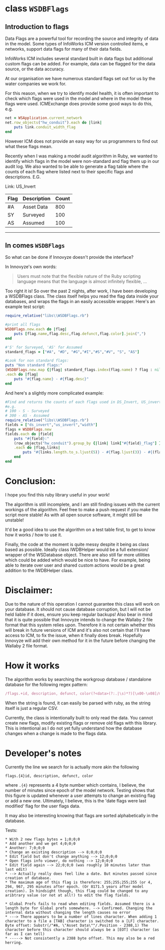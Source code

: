 # class `WSDBFlags`

## Introduction to flags

Data Flags are a powerful tool for recording the source and integrity of data in the model. Some types of InfoWorks ICM version controlled items, e networks, support data flags for many of their data fields.

InfoWorks ICM includes several standard built in data flags but additional custom flags can be added. For example, data can be flagged for the data source, or the data accuracy.

At our organisation we have numerous standard flags set out for us by the water companies we work for.

For this reason, when we try to identify model health, it is often important to check which flags were used in the model and where in the model these flags were used. ICMExchange does provide some good ways to do this, e.g. 

```ruby
net = WSApplication.current_network
net.row_objects("hw_conduit").each do |link|
    puts link.conduit_width_flag
end
```
	
However ICM does not provide an easy way for us programmers to find out what these flags mean.

Recently when I was making a model audit algorithm in Ruby, we wanted to identify which flags in the model were non-standard and flag them up in our audit log. We also wanted to be able to generate a flag table where the counts of each flag where listed next to their specific flags and descriptions. E.G.

Link: US_Invert

| Flag | Description | Count |
|------|-------------|-------|
| #A   | Asset Data  |  800  |
| SY   | Surveyed    |  100  |
| AS   | Assumed     |  100  |

----

## In comes `WSDBFlags`

So what can be done if Innovyze doesn't provide the interface?

In Innovyze's own words:

> Users must note that the flexible nature of the Ruby scripting language means that the language is almost infinitely flexible, ...

Too right it is! So over the past 2 nights, after work, I have been developing a WSDBFlags class. The class itself helps you read the flag data inside your databases, and wraps the flags in an easily accessible wrapper. Here's an example test script:

```ruby
require_relative("libs\\WSDBFlags.rb")

#print all flags
WSDBFlags.new.each do |flag|
    puts [flag.name,flag.desc,flag.defunct,flag.color].join(",")
end

#'S' for Surveyed, 'AS' for Assumed
standard_flags = ["#A", "#D", "#G","#I","#S","#V", "S", "AS"]

#Look for non standard flags:
puts "Non standard flags:"
(WSDBFlags.new.map {|flag| standard_flags.index(flag.name) ? flag : nil}).compact
.each do |flag|
    puts "#{flag.name} - #{flag.desc}"
end
```

And here's a slightly more complicated example:

```ruby
#Find and returns the counts of each flags used in DS_Invert, US_invert and Width fields of the hw_conduit table:
#e.g.
# 100 - S - Surveyed 
# 300 - AS - Assumed
require_relative("libs\\WSDBFlags.rb")
fields = ["ds_invert","us_invert","width"]
flags = WSDBFlags.new
fields.each do |field|
    puts "#{field}:"
    (row_objects("hw_conduit").group_by {|link| link["#{field}_flag"] })
    .each do |flag,links|
        puts "#{links.length.to_s.ljust(5)} - #{flag.ljust(3)} - #{(flags.search {|f| f.name == flag}).desc}"
    end
end
```

# Conclusion:

I hope you find this ruby library useful in your work!

The algorithm is still incomplete, and I am still finding issues with the current workings of the algorithm. Feel free to make a push request if you make the script more stable! As with all open source software, it might still be unstable!

It'd be a good idea to use the algorithm on a test table first, to get to know how it works / how to use it.

Finally, the code at the moment is quite messy despite it being as class based as possible. Ideally class IWDBHelper would be a full extension/ wrapper of the WSDatabase object. There are also still far more utilities which could be added which would be nice to have. For example, being able to iterate over user and shared custom actions would be a great addition to the IWDBHelper class.


# Disclaimer:

Due to the nature of this operation I cannot guarantee this class will work on your database. It should not cause database corruption, but I will not be held liable if it does, ensure you keep regular backups! Also bear in mind that it is quite possible that Innovyze intends to change the Wallaby 2 file format that this system relies upon. Therefore it is not certain whether this will break in future versions of ICM and it's also not certain that I'll have access to ICM, to fix the issue, when it finally does break. Hopefully Innovyze will add their own method for it in the future before changing the Wallaby 2 file format.

	
# How it works

The algorithm works by searching the workgroup database / standalone database for the following regex pattern:

```ruby
/flags.+id, description, defunct, color(?<data>(?:.|\s)*?)[\x00-\x08]/m
```

When the string is found, it can easily be parsed with ruby, as the string itself is just a regular CSV.

Currently, the class is intentionally built to only read the data. You cannot create new flags, modify existing flags or remove old flags with this library. This is intentional as I do not yet fully understand how the database changes when a change is made to the flags data. 

# Developer's notes

Currently the line we search for is actually more akin the following

```
flags.{4}id, description, defunct, color
```
	
where `.{4}` represents a 4 byte number which contains, I believe, the number of minutes since epoch of the model network. Testing shows that this figure is updated whenever a user attempts to change an existing flag or add a new one. Ultimately, I believe, this is the 'date flags were last modified' flag for the user flags data.

It may also be interesting knowing that flags are sorted alphabetically in the database.

Tests:

```
* With 2 new flags bytes = 1;0;0;0
* Add another and we get 4;0;0;0
* Another: 7;0;0;0
* Change an existing description --> 8;0;0;0
* Edit field but don't change anything --> 12;0;0;0
* Open flags info viewer, do nothing --> 12;0;0;0
* Edit field again --> 22;0;0;0	(was roughly 10 minutes later than last edit)
* --> Actually really does feel like a date. But minutes passed since creation of database.
* The maximum age of this flag is therefore: 255;255;255;255 (or 4, 294, 967, 295 minutes after epoch. (Or 8171.5 years after model creation). In hindsight though, this flag could be changed to any aribtrary value (or not at all!) to edit the flag fields.

* Global Prefs fails to read when editing fields. Assumed there is a length byte for Global prefs somewhere. --> Confirmed. Changing the internal data without changing the length causes no error
* ---> There appears to be a number of lines character. When adding 1 character to a file a [TAB] character is switched to a [LF] character. Byte offset: Substr(/"#A, \"Asset Data\""/.Position - 2388,1) The character before this character should always be a [EOT] character (as far as I can tell)
* -----> Not consistently a 2388 byte offset. This may also be a red herring.
```
